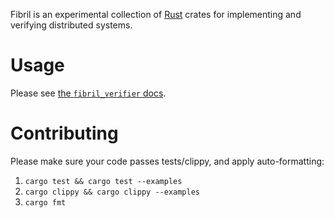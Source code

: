 Fibril is an experimental collection of [Rust](https://www.rust-lang.org/)
crates for implementing and verifying distributed systems.

# Usage

Please see [the `fibril_verifier` docs](https://docs.rs/fibril_verifier/).

# Contributing

Please make sure your code passes tests/clippy, and apply auto-formatting:

1. `cargo test && cargo test --examples`
2. `cargo clippy && cargo clippy --examples`
3. `cargo fmt`
